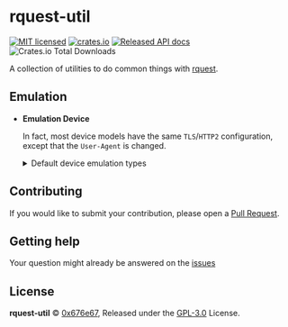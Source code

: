 # rquest-util

[![MIT licensed](https://img.shields.io/badge/license-GPL3.0-blue.svg)](./LICENSE)
[![crates.io](https://img.shields.io/crates/v/rquest-util.svg)](https://crates.io/crates/rquest-util)
[![Released API docs](https://docs.rs/rquest-util/badge.svg)](https://docs.rs/rquest-util)
![Crates.io Total Downloads](https://img.shields.io/crates/d/rquest-util)

A collection of utilities to do common things with [rquest](https://github.com/0x676e67/rquest).

## Emulation

- **Emulation Device**

  In fact, most device models have the same `TLS`/`HTTP2` configuration, except that the `User-Agent` is changed.

    <details>

    <summary>Default device emulation types</summary>

    | **Browser**   | **Versions**                                                                                     |
    |---------------|--------------------------------------------------------------------------------------------------|
    | **Chrome**    | `Chrome100`, `Chrome101`, `Chrome104`, `Chrome105`, `Chrome106`, `Chrome107`, `Chrome108`, `Chrome109`, `Chrome114`, `Chrome116`, `Chrome117`, `Chrome118`, `Chrome119`, `Chrome120`, `Chrome123`,             `Chrome124`, `Chrome126`, `Chrome127`, `Chrome128`, `Chrome129`, `Chrome130`, `Chrome131`, `Chrome132`, `Chrome133` |
    | **Edge**      | `Edge101`, `Edge122`, `Edge127`, `Edge131`                                                       |
    | **Safari**    | `SafariIos17_2`, `SafariIos17_4_1`, `SafariIos16_5`, `Safari15_3`, `Safari15_5`, `Safari15_6_1`, `Safari16`, `Safari16_5`, `Safari17_0`, `Safari17_2_1`, `Safari17_4_1`, `Safari17_5`, `Safari18`,             `SafariIPad18`, `Safari18_2`, `Safari18_1_1` |
    | **OkHttp**    | `OkHttp3_9`, `OkHttp3_11`, `OkHttp3_13`, `OkHttp3_14`, `OkHttp4_9`, `OkHttp4_10`, `OkHttp5`         |
    | **Firefox**   | `Firefox109`, `Firefox117`, `Firefox128`, `Firefox133`, `Firefox135`, `FirefoxPrivate135`, `FirefoxAndroid135` |

    </details>

## Contributing

If you would like to submit your contribution, please open a [Pull Request](https://github.com/0x676e67/rquest-util/pulls).

## Getting help

Your question might already be answered on the [issues](https://github.com/0x676e67/rquest-util/issues)

## License

**rquest-util** © [0x676e67](https://github.com/0x676e67), Released under the [GPL-3.0](https://github.com/0x676e67/rquest-util/blob/main/LICENSE) License.
